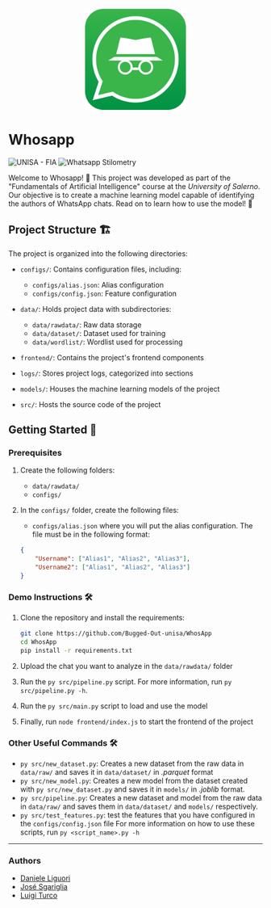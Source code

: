 <p align="center">
    <img src="static/asset/logo_whosapp.png" width="200" height="200" alt="Whosapp Logo">
</p>

# Whosapp
![UNISA - FIA](https://img.shields.io/badge/unisa-FIA-blue)
![Whatsapp Stilometry](https://img.shields.io/badge/whatsapp_stilometry-lightgreen)

Welcome to Whosapp! 🚀 This project was developed as part of the "Fundamentals of Artificial Intelligence" course at the _University of Salerno_. Our objective is to create a machine learning model capable of identifying the authors of WhatsApp chats. Read on to learn how to use the model! 📱

## Project Structure 🏗️

The project is organized into the following directories:

- `configs/`: Contains configuration files, including:
  - `configs/alias.json`: Alias configuration
  - `configs/config.json`: Feature configuration

- `data/`: Holds project data with subdirectories:
  - `data/rawdata/`: Raw data storage
  - `data/dataset/`: Dataset used for training
  - `data/wordlist/`: Wordlist used for processing

- `frontend/`: Contains the project's frontend components

- `logs/`: Stores project logs, categorized into sections

- `models/`: Houses the machine learning models of the project

- `src/`: Hosts the source code of the project

## Getting Started 🚀

### Prerequisites

1. Create the following folders:
    - `data/rawdata/`
    - `configs/`

2. In the `configs/` folder, create the following files:
    - `configs/alias.json` where you will put the alias configuration. The file must be in the following format:
    ```json
    {
        "Username": ["Alias1", "Alias2", "Alias3"],
        "Username2": ["Alias1", "Alias2", "Alias3"]
    }
    ```

### Demo Instructions 🛠️

1. Clone the repository and install the requirements:
   ```bash
   git clone https://github.com/Bugged-Out-unisa/WhosApp
   cd WhosApp
   pip install -r requirements.txt
    ```

2. Upload the chat you want to analyze in the `data/rawdata/` folder
3. Run the `py src/pipeline.py` script. For more information, run `py src/pipeline.py -h`.
4. Run the `py src/main.py` script to load and use the model
5. Finally, run `node frontend/index.js` to start the frontend of the project 
   
### Other Useful Commands 🛠️

- `py src/new_dataset.py`: Creates a new dataset from the raw data in `data/raw/` and saves it in `data/dataset/` in _.parquet_ format
- `py src/new_model.py`: Creates a new model from the dataset created with `py src/new_dataset.py` and saves it in `models/` in _.joblib_ format.
- `py src/pipeline.py`:  Creates a new dataset and model from the raw data in `data/raw/` and saves them in `data/dataset/` and `models/` respectively.
- `py src/test_features.py`: test the features that you have configured in the `configs/config.json` file
For more information on how to use these scripts, run `py <script_name>.py -h`

---                                                                          
### Authors
- [Daniele Liguori](https://github.com/danlig)
- [José Sgariglia](https://github.com/jose-sgariglia)
- [Luigi Turco](https://github.com/KronosPNG)










